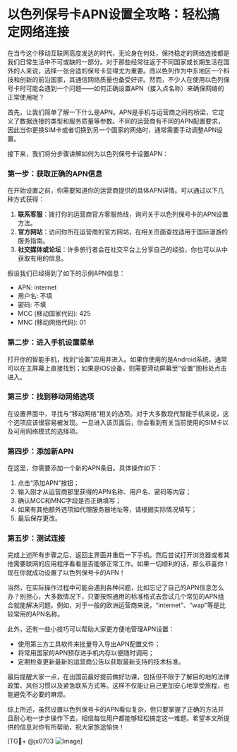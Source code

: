 # 以色列保号卡APN设置全攻略：轻松搞定网络连接

在当今这个移动互联网高度发达的时代，无论身在何处，保持稳定的网络连接都是我们日常生活中不可或缺的一部分。对于那些经常往返于不同国家或长期生活在国外的人来说，选择一张合适的保号卡显得尤为重要。而以色列作为中东地区一个科技和创新的前沿国家，其通信网络质量也备受好评。然而，不少人在使用以色列保号卡时可能会遇到一个问题——如何正确设置APN（接入点名称）来确保网络的正常使用呢？

首先，让我们简单了解一下什么是APN。APN是手机与运营商之间的桥梁，它定义了数据连接的类型和服务质量等参数。不同的运营商有不同的APN配置要求，因此当你更换SIM卡或者切换到另一个国家的网络时，通常需要手动调整APN设置。

接下来，我们将分步骤讲解如何为以色列保号卡设置APN：

### 第一步：获取正确的APN信息
在开始设置之前，你需要知道你的运营商提供的具体APN详情。可以通过以下几种方式获得：
1. **联系客服**：拨打你的运营商官方客服热线，询问关于以色列保号卡的APN设置方法。
2. **官方网站**：访问你所在运营商的官方网站，在相关页面查找适用于国际漫游的服务指南。
3. **社交媒体或论坛**：许多旅行者会在社交平台上分享自己的经验，你也可以从中获取有用的信息。

假设我们已经得到了如下的示例APN信息：
- APN: internet
- 用户名: 不填
- 密码: 不填
- MCC (移动国家代码): 425
- MNC (移动网络代码): 01

### 第二步：进入手机设置菜单
打开你的智能手机，找到“设置”应用并进入。如果你使用的是Android系统，通常可以在主屏幕上直接找到；如果是iOS设备，则需要滑动屏幕至“设置”图标处点击进入。

### 第三步：找到移动网络选项
在设置界面中，寻找与“移动网络”相关的选项。对于大多数现代智能手机来说，这个选项应该很容易被发现。一旦进入该页面后，你会看到有关当前使用的SIM卡以及可用网络模式的选择项。

### 第四步：添加新APN
在这里，你需要添加一个新的APN条目。具体操作如下：
1. 点击“添加APN”按钮；
2. 输入刚才从运营商那里获得的APN名称、用户名、密码等内容；
3. 确认MCC和MNC字段是否正确填写；
4. 如果有其他额外选项如代理服务器地址等，请根据实际情况填写；
5. 最后保存更改。

### 第五步：测试连接
完成上述所有步骤之后，返回主界面并重启一下手机。然后尝试打开浏览器或者其他需要联网的应用程序看看是否能够正常工作。如果一切顺利的话，那么恭喜你！现在你就成功设置了以色列保号卡的APN！

当然，在实际操作过程中可能会遇到各种问题，比如忘记了自己的APN信息怎么办？别担心，大多数情况下，只要按照通用的标准格式去尝试几个常见的APN组合就能解决问题。例如，对于一般的欧洲运营商来说，“internet”、“wap”等是比较常用的APN名称。

此外，还有一些小技巧可以帮助大家更方便地管理APN设置：
- 使用第三方工具软件来批量导入导出APN配置文件；
- 将常用国家的APN预存进手机内存以便随时调用；
- 定期检查更新最新的运营商公告以获取最新支持的技术标准。

最后提醒大家一点，在出国前最好提前做好功课，包括但不限于了解目的地的法律政策、风俗习惯以及紧急联系方式等。这样不仅能让自己更加安心地享受旅程，也能避免不必要的麻烦。

综上所述，虽然设置以色列保号卡的APN看似复杂，但只要掌握了正确的方法并且耐心地一步步操作下去，相信每位用户都能够轻松搞定这一难题。希望本文所提供的信息对你有所帮助，祝大家旅途愉快！

[TG💪+ @jx0703 ![Image](https://github.com/user-attachments/assets/dbca1d08-cadb-493c-b0ec-ad6f7a83f270)]